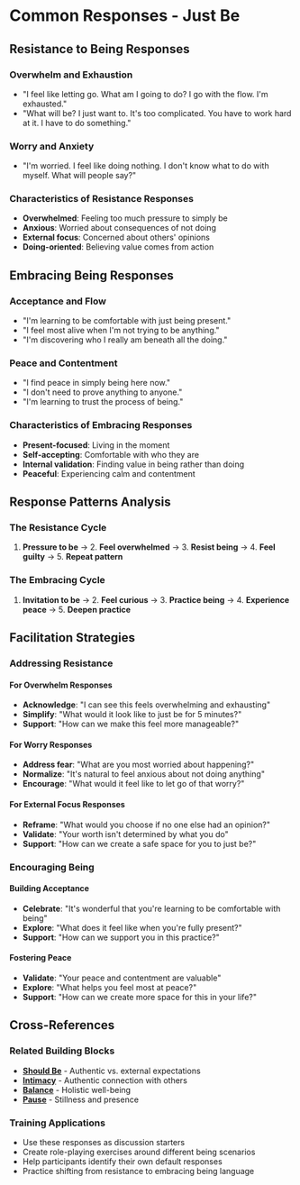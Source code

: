 # Common Responses - Just Be

## Resistance to Being Responses

### Overwhelm and Exhaustion
- "I feel like letting go. What am I going to do? I go with the flow. I'm exhausted."
- "What will be? I just want to. It's too complicated. You have to work hard at it. I have to do something."

### Worry and Anxiety
- "I'm worried. I feel like doing nothing. I don't know what to do with myself. What will people say?"

### Characteristics of Resistance Responses
- **Overwhelmed**: Feeling too much pressure to simply be
- **Anxious**: Worried about consequences of not doing
- **External focus**: Concerned about others' opinions
- **Doing-oriented**: Believing value comes from action

## Embracing Being Responses

### Acceptance and Flow
- "I'm learning to be comfortable with just being present."
- "I feel most alive when I'm not trying to be anything."
- "I'm discovering who I really am beneath all the doing."

### Peace and Contentment
- "I find peace in simply being here now."
- "I don't need to prove anything to anyone."
- "I'm learning to trust the process of being."

### Characteristics of Embracing Responses
- **Present-focused**: Living in the moment
- **Self-accepting**: Comfortable with who they are
- **Internal validation**: Finding value in being rather than doing
- **Peaceful**: Experiencing calm and contentment

## Response Patterns Analysis

### The Resistance Cycle
1. **Pressure to be** → 2. **Feel overwhelmed** → 3. **Resist being** → 4. **Feel guilty** → 5. **Repeat pattern**

### The Embracing Cycle
1. **Invitation to be** → 2. **Feel curious** → 3. **Practice being** → 4. **Experience peace** → 5. **Deepen practice**

## Facilitation Strategies

### Addressing Resistance

#### For Overwhelm Responses
- **Acknowledge**: "I can see this feels overwhelming and exhausting"
- **Simplify**: "What would it look like to just be for 5 minutes?"
- **Support**: "How can we make this feel more manageable?"

#### For Worry Responses
- **Address fear**: "What are you most worried about happening?"
- **Normalize**: "It's natural to feel anxious about not doing anything"
- **Encourage**: "What would it feel like to let go of that worry?"

#### For External Focus Responses
- **Reframe**: "What would you choose if no one else had an opinion?"
- **Validate**: "Your worth isn't determined by what you do"
- **Support**: "How can we create a safe space for you to just be?"

### Encouraging Being

#### Building Acceptance
- **Celebrate**: "It's wonderful that you're learning to be comfortable with being"
- **Explore**: "What does it feel like when you're fully present?"
- **Support**: "How can we support you in this practice?"

#### Fostering Peace
- **Validate**: "Your peace and contentment are valuable"
- **Explore**: "What helps you feel most at peace?"
- **Support**: "How can we create more space for this in your life?"

## Cross-References

### Related Building Blocks
- **[Should Be](../should-be/README.md)** - Authentic vs. external expectations
- **[Intimacy](../intimacy/README.md)** - Authentic connection with others
- **[Balance](../balance/README.md)** - Holistic well-being
- **[Pause](../pause/README.md)** - Stillness and presence

### Training Applications
- Use these responses as discussion starters
- Create role-playing exercises around different being scenarios
- Help participants identify their own default responses
- Practice shifting from resistance to embracing being language
